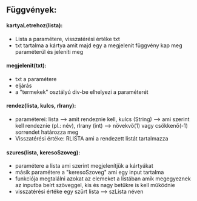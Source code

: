## Függvények:

#### kartyaLetrehoz(lista):
- Lista a paramétere, visszatérési értéke txt
- txt tartalma a kártya amit majd egy a megjelenit függvény kap meg paraméterül és jeleníti meg
#### megjelenit(txt):
- txt a paramétere
- eljárás
- a "termekek" osztályú div-be elhelyezi a paraméterét
#### rendez(lista, kulcs, rIrany):
- paraméterei: lista --> amit rendeznie kell, kulcs (String) --> ami szerint kell rendeznie (pl.: név), rIrany (int) --> növekvő(1) vagy csökkenő(-1) sorrendet határozza meg
- Visszatérési értéke: RLISTA ami a rendezett listát tartalmazza
#### szures(lista, keresoSzoveg):
- paramétere a lista ami szerint megjelenítjük a kártyákat
- másik paramétere a "keresoSzoveg" ami egy input tartalma
- funkciója megtalálni azokat az elemeket a listában amik megegyeznek az inputba beírt szöveggel, kis és nagy betűkre is kell működnie
- visszatérési értéke egy szűrt lista --> szLista néven
